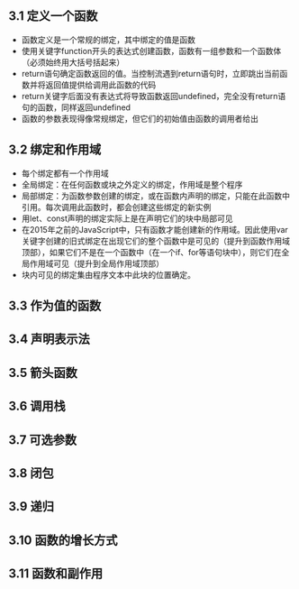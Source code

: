 ## 3.1 定义一个函数
* 函数定义是一个常规的绑定，其中绑定的值是函数
* 使用关键字function开头的表达式创建函数，函数有一组参数和一个函数体（必须始终用大括号括起来）
* return语句确定函数返回的值。当控制流遇到return语句时，立即跳出当前函数并将返回值提供给调用此函数的代码
* return关键字后面没有表达式将导致函数返回undefined，完全没有return语句的函数，同样返回undefined
* 函数的参数表现得像常规绑定，但它们的初始值由函数的调用者给出

## 3.2 绑定和作用域
* 每个绑定都有一个作用域
* 全局绑定：在任何函数或块之外定义的绑定，作用域是整个程序
* 局部绑定：为函数参数创建的绑定，或在函数内声明的绑定，只能在此函数中引用。每次调用此函数时，都会创建这些绑定的新实例
* 用let、const声明的绑定实际上是在声明它们的块中局部可见
* 在2015年之前的JavaScript中，只有函数才能创建新的作用域。因此使用var关键字创建的旧式绑定在出现它们的整个函数中是可见的（提升到函数作用域顶部），如果它们不是在一个函数中（在一个if、for等语句块中），则它们在全局作用域可见（提升到全局作用域顶部）
* 块内可见的绑定集由程序文本中此块的位置确定。
## 3.3 作为值的函数
## 3.4 声明表示法
## 3.5 箭头函数
## 3.6 调用栈
## 3.7 可选参数
## 3.8 闭包
## 3.9 递归
## 3.10 函数的增长方式
## 3.11 函数和副作用